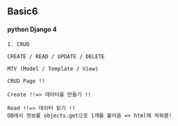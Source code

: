 ## Basic6

#### python Django 4


```
1. CRUD

CREATE / READ / UPDATE / DELETE

MTV (Model / Template / View)

CRUD Page !!

Create !!=> 데이터를 만들기 !!

Read !!=> 데이터 읽기 !!
DB에서 정보를 objects.get으로 1개를 불러옴 => html에 띄워봄!

```
